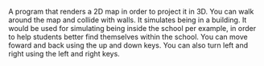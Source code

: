 A program that renders a 2D map in order to project it in 3D. You can walk around the map and collide with walls. It simulates being in a building. It would be used for simulating being inside the school per example, in order to help students better find themselves within the school. You can move foward and back using the up and down keys. You can also turn left and right using the left and right keys.
